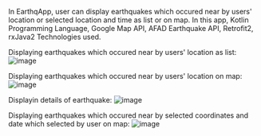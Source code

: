 In EarthqApp, user can display earthquakes which occured near by users' location or selected location and time as list or on map.
In this app, Kotlin Programming Language, Google Map API, AFAD Earthquake API, Retrofit2, rxJava2 Technologies used.

Displaying earthquakes which occured near by users' location as list:
![image](https://github.com/hkpnrr/EarthqApp/assets/74452544/ccd30fe0-d345-4782-8b53-f7763f3d7bba)

Displaying earthquakes which occured near by users' location on map:
![image](https://github.com/hkpnrr/EarthqApp/assets/74452544/3e39ddd5-338c-44b5-8e8f-6ba94fe1e7c7)

Displayin details of earthquake:
![image](https://github.com/hkpnrr/EarthqApp/assets/74452544/952064ad-53de-4d33-89f0-e7118e866082)

Displaying earthquakes which occured near by selected coordinates and date which selected by user on map:
![image](https://github.com/hkpnrr/EarthqApp/assets/74452544/98716775-b373-4a07-bc27-fced20e10ebb)
